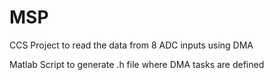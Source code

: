 # MSP
CCS Project to read the data from 8 ADC inputs using DMA

Matlab Script to generate .h file where DMA tasks are defined
